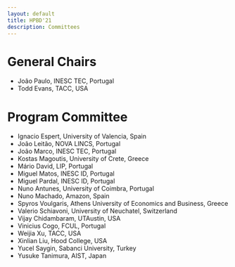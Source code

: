```yaml
---
layout: default
title: HPBD'21
description: Committees
---
```


# General Chairs

* João Paulo, INESC TEC, Portugal
* Todd Evans, TACC, USA

# Program Committee

* Ignacio Espert, University of Valencia, Spain
* João Leitão, NOVA LINCS, Portugal
* João Marco, INESC TEC, Portugal
* Kostas Magoutis, University of Crete, Greece
* Mário David, LIP, Portugal
* Miguel Matos, INESC ID, Portugal
* Miguel Pardal, INESC ID, Portugal
* Nuno Antunes, University of Coimbra, Portugal
* Nuno Machado, Amazon, Spain
* Spyros Voulgaris, Athens University of Economics and Business, Greece
* Valerio Schiavoni, University of Neuchatel, Switzerland
* Vijay Chidambaram, UTAustin, USA
* Vinicius Cogo, FCUL, Portugal
* Weijia Xu, TACC, USA
* Xinlian Liu, Hood College, USA
* Yucel Saygin, Sabanci University, Turkey
* Yusuke Tanimura, AIST, Japan